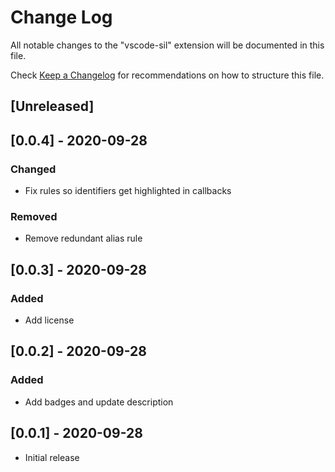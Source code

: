 # Change Log

All notable changes to the "vscode-sil" extension will be documented in this file.

Check [Keep a Changelog](http://keepachangelog.com/) for recommendations on how to structure this file.

## [Unreleased]

## [0.0.4] - 2020-09-28
### Changed
- Fix rules so identifiers get highlighted in callbacks
### Removed
- Remove redundant alias rule

## [0.0.3] - 2020-09-28
### Added
- Add license

## [0.0.2] - 2020-09-28
### Added
- Add badges and update description

## [0.0.1] - 2020-09-28
- Initial release